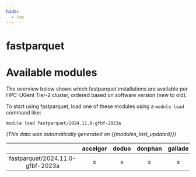 ```yaml
---
hide:
  - toc
---
```


fastparquet
===========

# Available modules


The overview below shows which fastparquet installations are available per HPC-UGent Tier-2 cluster, ordered based on software version (new to old).

To start using fastparquet, load one of these modules using a `module load` command like:

```shell
module load fastparquet/2024.11.0-gfbf-2023a
```

*(This data was automatically generated on {{modules_last_updated}})*  

| |accelgor|doduo|donphan|gallade|joltik|litleo|shinx|
| :---: | :---: | :---: | :---: | :---: | :---: | :---: | :---: |
|fastparquet/2024.11.0-gfbf-2023a|x|x|x|x|x|x|x|
